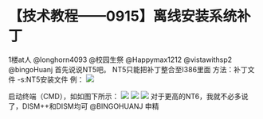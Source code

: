 # 【技术教程——0915】离线安装系统补丁

1楼at人 @longhorn4093 @校园生祭 @Happymax1212 @vistawithsp2 @bingoHuanj 首先说说NT5吧。 NT5只能把补丁整合至I386里面 方法：补丁文件 -s:NT5安装文件 例： ![](https://wvbarchive.s3-ap-northeast-1.amazonaws.com/4782475232/d3e7d77fca806538b86e978b9fdda144af348293.jpg)

启动终端（CMD），如如图下所示： ![](https://wvbarchive.s3-ap-northeast-1.amazonaws.com/4782475232/3fca0008c93d70cf33ee9695f0dcd100bba12b02.jpg) ![](https://wvbarchive.s3-ap-northeast-1.amazonaws.com/4782475232/7625482fb9389b5084f6deca8d35e5dde6116e16.jpg) ![](https://wvbarchive.s3-ap-northeast-1.amazonaws.com/4782475232/4c07b0cb7bcb0a4678a0b5a16363f6246960af99.jpg) 对于更高的NT6，我就不必多说了，DISM++和DISM均可 @BINGOHUANJ 申精

